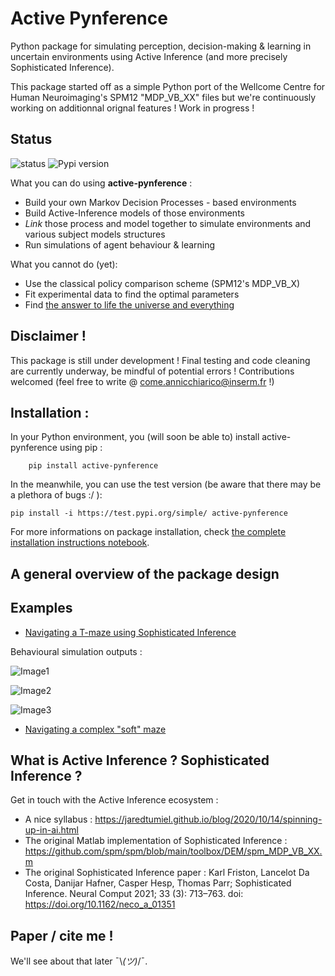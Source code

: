 # Active Pynference
Python package for simulating perception, decision-making & learning in uncertain environments using Active Inference (and more precisely Sophisticated Inference).

This package started off as a simple Python port of the Wellcome Centre for Human Neuroimaging's SPM12 "MDP_VB_XX" files but we're continuously working on additionnal orignal features ! Work in progress !


## Status

![status](https://img.shields.io/badge/status-active-green)
![Pypi version](https://img.shields.io/badge/Accessible_on%20---%20Test_Pypi-orange?style=flat-square)



What you can do using <b>active-pynference</b> :
- Build your own Markov Decision Processes - based environments
- Build Active-Inference models of those environments
- <i>Link</i> those process and model together to simulate environments and various subject models structures
- Run simulations of agent behaviour & learning

What you cannot do (yet):
- Use the classical policy comparison scheme (SPM12's MDP_VB_X)
- Fit experimental data to find the optimal parameters
- Find [the answer to life the universe and everything](https://en.wikipedia.org/wiki/42_(number))


## Disclaimer !

This package is still under development ! Final testing and code cleaning are currently underway, be mindful of potential errors ! Contributions welcomed (feel free to write @ <come.annicchiarico@inserm.fr> !)

## Installation : 

In your Python environment, you (will soon be able to) install active-pynference using pip :
```
    pip install active-pynference
```

In the meanwhile, you can use the test version (be aware that there may be a plethora of bugs :/ ): 

```
pip install -i https://test.pypi.org/simple/ active-pynference
```

For more informations on package installation, check [the complete installation instructions notebook](demos/installation_instructions.ipynb).

## A general overview of the package design

## Examples 

- [Navigating a T-maze using Sophisticated Inference](demos/T-maze_demo.ipynb)

Behavioural simulation outputs : 

![Image1](./resources/tmaze/renders/render_good_clue_2.gif)

![Image2](./resources/tmaze/renders/render_good_clue_cheese_stabilizes_at_10.gif)

![Image3](./resources/tmaze/renders/render_bad_clue_random_env.gif)

- [Navigating a complex "soft" maze](demos/mazeX_demo.ipynb)

## What is Active Inference ? Sophisticated Inference ?

Get in touch with the Active Inference ecosystem : 
- A nice syllabus : https://jaredtumiel.github.io/blog/2020/10/14/spinning-up-in-ai.html
- The original Matlab implementation of Sophisticated Inference : https://github.com/spm/spm/blob/main/toolbox/DEM/spm_MDP_VB_XX.m
- The original Sophisticated Inference paper : Karl Friston, Lancelot Da Costa, Danijar Hafner, Casper Hesp, Thomas Parr; Sophisticated Inference. Neural Comput 2021; 33 (3): 713–763. doi: https://doi.org/10.1162/neco_a_01351

## Paper / cite me !

We'll see about that later 	¯\\_(ツ)_/¯.